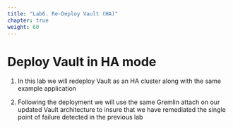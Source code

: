 ```yaml
---
title: "Lab6. Re-Deploy Vault (HA)"
chapter: true
weight: 60
---
```


# Deploy Vault in  HA mode

1. In this lab we will redeploy Vault as an HA cluster along with the same example application

2. Following the deployment we will use the same Gremlin attach on our updated Vault architecture to insure that we have remediated the single point of failure detected in the previous lab

